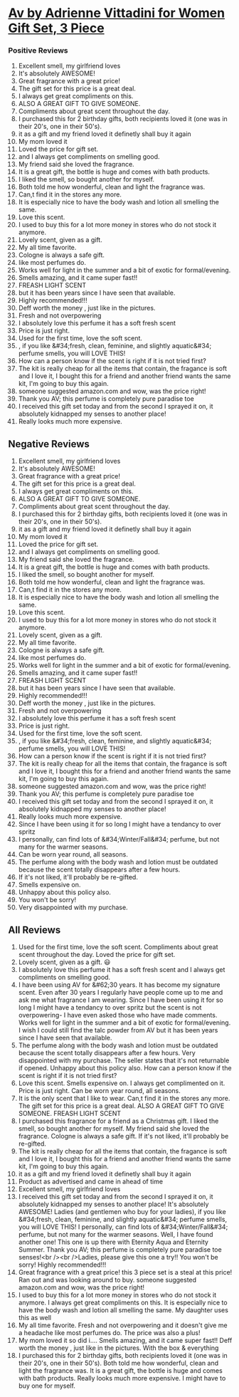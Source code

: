 # [Av by Adrienne Vittadini for Women Gift Set, 3 Piece](https://products.checkmycream.com/products/Av-by-Adrienne-Vittadini-for-Women-Gift-Set-3-Piece.html)

### Positive Reviews

<ol>
      <li>Excellent smell, my girlfriend loves</li>
      <li>It&#x27;s absolutely AWESOME!</li>
      <li>Great fragrance with a great price!</li>
      <li>The gift set for this price is a great deal.</li>
      <li>I always get great compliments on this.</li>
      <li>ALSO A GREAT GIFT TO GIVE SOMEONE.  </li>
      <li>Compliments about great scent throughout the day.</li>
      <li>I purchased this for 2 birthday gifts, both recipients loved it (one was in their 20&#x27;s, one in their 50&#x27;s).</li>
      <li>it as a gift and my friend loved it definetly shall buy it again</li>
      <li>My mom loved it</li>
      <li>Loved the price for gift set.</li>
      <li>and I always get compliments on smelling good.</li>
      <li>My friend said she loved the fragrance.</li>
      <li>It is a great gift, the bottle is huge and comes with bath products.</li>
      <li>I liked the smell, so bought another for myself.  </li>
      <li>Both told me how wonderful, clean and light the fragrance was.</li>
      <li>Can,t find it in the stores any more.</li>
      <li>It is especially nice to have the body wash and lotion all smelling the same.</li>
      <li>Love this scent.</li>
      <li>I used to buy this for a lot more money in stores who do not stock it anymore.</li>
      <li>Lovely scent, given as a gift.</li>
      <li>My all time favorite.</li>
      <li>Cologne is always a safe gift.  </li>
      <li>like most perfumes do.</li>
      <li>Works well for light in the summer and a bit of exotic for formal/evening.  </li>
      <li>Smells amazing, and it came super fast!!</li>
      <li>FREASH LIGHT SCENT</li>
      <li>but it has been years since I have seen that available.</li>
      <li>Highly recommended!!!</li>
      <li>Deff worth the money , just like in the pictures.</li>
      <li>Fresh and not overpowering</li>
      <li>I absolutely love this perfume it has a soft fresh scent</li>
      <li>Price is just right.</li>
      <li>Used for the first time, love the soft scent.</li>
      <li>, if you like &amp;#34;fresh, clean, feminine, and slightly aquatic&amp;#34; perfume smells, you will LOVE THIS!</li>
      <li>How can a person know if the scent is right if it is not tried first?</li>
      <li>The kit is really cheap for all the items that contain, the fragance is soft and I love it, I bought this for a friend and another friend wants the same kit, I&#x27;m going to buy this again.</li>
      <li>someone suggested amazon.com and wow, was the price right!</li>
      <li>Thank you AV; this perfume is completely pure paradise toe</li>
      <li>I received this gift set today and from the second I sprayed it on, it absolutely kidnapped my senses to another place!</li>
      <li>Really looks much more expensive.</li>
</ol>


<h2>Negative Reviews</h2>
<ol>
<li> Excellent smell, my girlfriend loves</li>
<li> It&#x27;s absolutely AWESOME!</li>
<li> Great fragrance with a great price!</li>
<li> The gift set for this price is a great deal.</li>
<li> I always get great compliments on this.</li>
<li> ALSO A GREAT GIFT TO GIVE SOMEONE.  </li>
<li> Compliments about great scent throughout the day.</li>
<li> I purchased this for 2 birthday gifts, both recipients loved it (one was in their 20&#x27;s, one in their 50&#x27;s).</li>
<li> it as a gift and my friend loved it definetly shall buy it again</li>
<li> My mom loved it</li>
<li> Loved the price for gift set.</li>
<li> and I always get compliments on smelling good.</li>
<li> My friend said she loved the fragrance.</li>
<li> It is a great gift, the bottle is huge and comes with bath products.</li>
<li> I liked the smell, so bought another for myself.  </li>
<li> Both told me how wonderful, clean and light the fragrance was.</li>
<li> Can,t find it in the stores any more.</li>
<li> It is especially nice to have the body wash and lotion all smelling the same.</li>
<li> Love this scent.</li>
<li> I used to buy this for a lot more money in stores who do not stock it anymore.</li>
<li> Lovely scent, given as a gift.</li>
<li> My all time favorite.</li>
<li> Cologne is always a safe gift.  </li>
<li> like most perfumes do.</li>
<li> Works well for light in the summer and a bit of exotic for formal/evening.  </li>
<li> Smells amazing, and it came super fast!!</li>
<li> FREASH LIGHT SCENT</li>
<li> but it has been years since I have seen that available.</li>
<li> Highly recommended!!!</li>
<li> Deff worth the money , just like in the pictures.</li>
<li> Fresh and not overpowering</li>
<li> I absolutely love this perfume it has a soft fresh scent</li>
<li> Price is just right.</li>
<li> Used for the first time, love the soft scent.</li>
<li> , if you like &amp;#34;fresh, clean, feminine, and slightly aquatic&amp;#34; perfume smells, you will LOVE THIS!</li>
<li> How can a person know if the scent is right if it is not tried first?</li>
<li> The kit is really cheap for all the items that contain, the fragance is soft and I love it, I bought this for a friend and another friend wants the same kit, I&#x27;m going to buy this again.</li>
<li> someone suggested amazon.com and wow, was the price right!</li>
<li> Thank you AV; this perfume is completely pure paradise toe</li>
<li> I received this gift set today and from the second I sprayed it on, it absolutely kidnapped my senses to another place!</li>
<li> Really looks much more expensive.</li>
<li> Since I have been using it for so long I might have a tendancy to over spritz</li>
<li> I personally, can find lots of &amp;#34;Winter/Fall&amp;#34; perfume, but not many for the warmer seasons.</li>
<li> Can be worn year round, all seasons.</li>
<li> The perfume along with the body wash and lotion must be outdated because the scent totally disappears after a few hours.</li>
<li> If it&#x27;s not liked, it&#x27;ll probably be re-gifted.</li>
<li> Smells expensive on.</li>
<li> Unhappy about this policy also.  </li>
<li> You won&#x27;t be sorry!</li>
<li> Very disappointed with my purchase.  </li>
</ol>

<h2>All Reviews</h2>

<ol>
    <li> Used for the first time, love the soft scent. Compliments about great scent throughout the day. Loved the price for gift set.</li>
    <li> Lovely scent, given as a gift. 😃</li>
    <li> I absolutely love this perfume it has a soft fresh scent and I always get compliments on smelling good.</li>
    <li> I have been using AV for &amp;#62;30 years.  It has become my signature scent.  Even after 30 years I regularly have people come up to me and ask me what fragrance I am wearing.  Since I have been using it for so long I might have a tendancy to over spritz but the scent is not overpowering- I have even asked those who have made comments.  Works well for light in the summer and a bit of exotic for formal/evening.  I wish I could still find the talc powder from AV but it has been years since I have seen that available.</li>
    <li> The perfume along with the body wash and lotion must be outdated because the scent totally disappears after a few hours. Very disappointed with my purchase.  The seller states that it&#x27;s not returnable if opened.  Unhappy about this policy also.  How can a person know if the scent is right if it is not tried first?</li>
    <li> Love this scent. Smells expensive on. I always get complimented on it. Price is just right. Can be worn year round, all seasons.</li>
    <li> It is the only scent that I like to wear. Can,t find it in the stores any more. The gift set for this price is a great deal. ALSO A GREAT GIFT TO GIVE SOMEONE.  FREASH LIGHT SCENT</li>
    <li> I purchased  this fragrance for a friend as a Christmas gift. I liked the smell, so bought another for myself.  My friend said she loved the fragrance. Cologne is always a safe gift.  If it&#x27;s not liked, it&#x27;ll probably be re-gifted.</li>
    <li> The kit is really cheap for all the items that contain, the fragance is soft and I love it, I bought this for a friend and another friend wants the same kit, I&#x27;m going to buy this again.</li>
    <li> it as a gift and my friend loved it definetly shall buy it again</li>
    <li> Product as advertised and came in ahead of time</li>
    <li> Excellent smell, my girlfriend loves</li>
    <li> I received this gift set today and from the second I sprayed it on, it absolutely kidnapped my senses to another place! It&#x27;s absolutely AWESOME! Ladies (and gentlemen who buy for your ladies), if you like &amp;#34;fresh, clean, feminine, and slightly aquatic&amp;#34; perfume smells, you will LOVE THIS! I personally, can find lots of &amp;#34;Winter/Fall&amp;#34; perfume, but not many for the warmer seasons. Well, I have found another one!  This one is up there with Eternity Aqua and Eternity Summer. Thank you AV; this perfume is completely pure paradise toe senses!&lt;br /&gt;&lt;br /&gt;Ladies, please give this one a try!! You won&#x27;t be sorry! Highly recommended!!!</li>
    <li> Great fragrance with a great price! this 3 piece set is a steal at this price! Ran out and was looking around to buy. someone suggested amazon.com and wow, was the price right!</li>
    <li> I used to buy this for a lot more money in stores who do not stock it anymore. I always get great compliments on this. It is especially nice to have the body wash and lotion all smelling the same. My daughter uses this as well</li>
    <li> My all time favorite. Fresh and not overpowering and it doesn&#x27;t give me a headache like most perfumes do. The price was also a plus!</li>
    <li> My mom loved it so did i.... Smells amazing, and it came super fast!! Deff worth the money , just like in the pictures. With the box &amp; everything</li>
    <li> I purchased this for 2 birthday gifts, both recipients loved it (one was in their 20&#x27;s, one in their 50&#x27;s). Both told me how wonderful, clean and light the fragrance was. It is a great gift, the bottle is huge and comes with bath products. Really looks much more expensive. I might have to buy one for myself.</li>
</ol>




